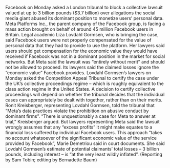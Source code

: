 Facebook on Monday asked a London tribunal to block a collective lawsuit valued at up to 3 billion pounds ($3.7 billion) over allegations the social media giant abused its dominant position to monetize users’ personal data.
Meta Platforms Inc., the parent company of the Facebook group, is facing a mass action brought on behalf of around 45 million Facebook users in Britain.
Legal academic Liza Lovdahl Gormsen, who is bringing the case, said Facebook users were not properly compensated for the value of personal data that they had to provide to use the platform.
Her lawyers said users should get compensation for the economic value they would have received if Facebook was not in a dominant position in the market for social networks.
But Meta said the lawsuit was “entirely without merit” and should not be allowed to proceed. Its lawyers said the claimed losses ignore the “economic value” Facebook provides.
Lovdahl Gormsen’s lawyers on Monday asked the Competition Appeal Tribunal to certify the case under the UK’s collective proceedings regime – which is roughly equivalent to the class action regime in the United States.
A decision to certify collective proceedings will depend on whether the tribunal decides that the individual cases can appropriately be dealt with together, rather than on their merits.
Ronit Kreisberger, representing Lovdahl Gormsen, told the tribunal that “Meta’s data practices violate the prohibition on abusive conduct by dominant firms”.
“There is unquestionably a case for Meta to answer at trial,” Kreisberger argued.
But lawyers representing Meta said the lawsuit wrongly assumes that any “excess profits” it might make equates to a financial loss suffered by individual Facebook users.
This approach “takes no account whatsoever of the significant economic value of the service provided by Facebook”, Marie Demetriou said in court documents.
She said Lovdahl Gormsen’s estimate of potential claimants’ total losses – 3 billion pounds, including interest – is “at the very least wildly inflated”.
(Reporting by Sam Tobin; editing by Bernadette Baum)